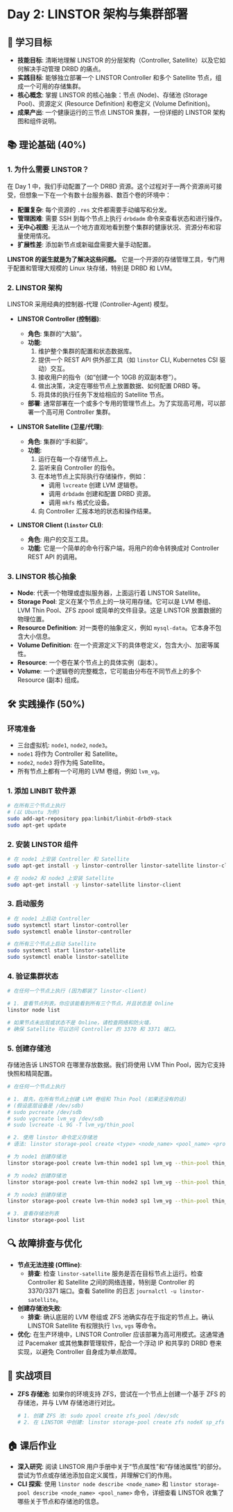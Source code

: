 # Day 2: LINSTOR 架构与集群部署

## 🎯 学习目标
- **技能目标**: 清晰地理解 LINSTOR 的分层架构（Controller, Satellite）以及它如何解决手动管理 DRBD 的痛点。
- **实践目标**: 能够独立部署一个 LINSTOR Controller 和多个 Satellite 节点，组成一个可用的存储集群。
- **核心概念**: 掌握 LINSTOR 的核心抽象：节点 (Node)、存储池 (Storage Pool)、资源定义 (Resource Definition) 和卷定义 (Volume Definition)。
- **成果产出**: 一个健康运行的三节点 LINSTOR 集群，一份详细的 LINSTOR 架构图和组件说明。

## 📚 理论基础 (40%)

### 1. 为什么需要 LINSTOR？
在 Day 1 中，我们手动配置了一个 DRBD 资源。这个过程对于一两个资源尚可接受，但想象一下在一个有数十台服务器、数百个卷的环境中：
- **配置复杂**: 每个资源的 `.res` 文件都需要手动编写和分发。
- **管理困难**: 需要 SSH 到每个节点上执行 `drbdadm` 命令来查看状态和进行操作。
- **无中心视图**: 无法从一个地方直观地看到整个集群的健康状况、资源分布和容量使用情况。
- **扩展性差**: 添加新节点或新磁盘需要大量手动配置。

**LINSTOR 的诞生就是为了解决这些问题。** 它是一个开源的存储管理工具，专门用于配置和管理大规模的 Linux 块存储，特别是 DRBD 和 LVM。

### 2. LINSTOR 架构
LINSTOR 采用经典的控制器-代理 (Controller-Agent) 模型。

- **LINSTOR Controller (控制器)**:
  - **角色**: 集群的“大脑”。
  - **功能**: 
    1. 维护整个集群的配置和状态数据库。
    2. 提供一个 REST API 供外部工具（如 `linstor` CLI, Kubernetes CSI 驱动）交互。
    3. 接收用户的指令（如“创建一个 10GB 的双副本卷”）。
    4. 做出决策，决定在哪些节点上放置数据、如何配置 DRBD 等。
    5. 将具体的执行任务下发给相应的 Satellite 节点。
  - **部署**: 通常部署在一个或多个专用的管理节点上。为了实现高可用，可以部署一个高可用 Controller 集群。

- **LINSTOR Satellite (卫星/代理)**:
  - **角色**: 集群的“手和脚”。
  - **功能**: 
    1. 运行在每一个存储节点上。
    2. 监听来自 Controller 的指令。
    3. 在本地节点上实际执行存储操作，例如：
       - 调用 `lvcreate` 创建 LVM 逻辑卷。
       - 调用 `drbdadm` 创建和配置 DRBD 资源。
       - 调用 `mkfs` 格式化设备。
    4. 向 Controller 汇报本地的状态和操作结果。

- **LINSTOR Client (`linstor` CLI)**:
  - **角色**: 用户的交互工具。
  - **功能**: 它是一个简单的命令行客户端，将用户的命令转换成对 Controller REST API 的调用。

### 3. LINSTOR 核心抽象
- **Node**: 代表一个物理或虚拟服务器，上面运行着 LINSTOR Satellite。
- **Storage Pool**: 定义在某个节点上的一块可用存储。它可以是 LVM 卷组、LVM Thin Pool、ZFS zpool 或简单的文件目录。这是 LINSTOR 放置数据的物理位置。
- **Resource Definition**: 对一类卷的抽象定义，例如 `mysql-data`。它本身不包含大小信息。
- **Volume Definition**: 在一个资源定义下的具体卷定义，包含大小、加密等属性。
- **Resource**: 一个卷在某个节点上的具体实例（副本）。
- **Volume**: 一个逻辑卷的完整概念，它可能由分布在不同节点上的多个 Resource (副本) 组成。

## 🛠️ 实践操作 (50%)

### 环境准备
- 三台虚拟机: `node1`, `node2`, `node3`。
- `node1` 将作为 Controller 和 Satellite。
- `node2`, `node3` 将作为纯 Satellite。
- 所有节点上都有一个可用的 LVM 卷组，例如 `lvm_vg`。

### 1. 添加 LINBIT 软件源

```bash
# 在所有三个节点上执行
# (以 Ubuntu 为例)
sudo add-apt-repository ppa:linbit/linbit-drbd9-stack
sudo apt-get update
```

### 2. 安装 LINSTOR 组件

```bash
# 在 node1 上安装 Controller 和 Satellite
sudo apt-get install -y linstor-controller linstor-satellite linstor-client

# 在 node2 和 node3 上安装 Satellite
sudo apt-get install -y linstor-satellite linstor-client
```

### 3. 启动服务

```bash
# 在 node1 上启动 Controller
sudo systemctl start linstor-controller
sudo systemctl enable linstor-controller

# 在所有三个节点上启动 Satellite
sudo systemctl start linstor-satellite
sudo systemctl enable linstor-satellite
```

### 4. 验证集群状态

```bash
# 在任何一个节点上执行 (因为都装了 linstor-client)

# 1. 查看节点列表。你应该能看到所有三个节点，并且状态是 Online
linstor node list

# 如果节点未出现或状态不是 Online，请检查网络和防火墙，
# 确保 Satellite 可以访问 Controller 的 3370 和 3371 端口。
```

### 5. 创建存储池
存储池告诉 LINSTOR 在哪里存放数据。我们将使用 LVM Thin Pool，因为它支持快照和精简配置。

```bash
# 在任何一个节点上执行

# 1. 首先，在所有节点上创建 LVM 卷组和 Thin Pool (如果还没有的话)
# (假设底层设备是 /dev/sdb)
# sudo pvcreate /dev/sdb
# sudo vgcreate lvm_vg /dev/sdb
# sudo lvcreate -L 9G -T lvm_vg/thin_pool

# 2. 使用 linstor 命令定义存储池
# 语法: linstor storage-pool create <type> <node_name> <pool_name> <provider_name> [--thin-pool <thin_pool_name>]

# 为 node1 创建存储池
linstor storage-pool create lvm-thin node1 sp1 lvm_vg --thin-pool thin_pool

# 为 node2 创建存储池
linstor storage-pool create lvm-thin node2 sp1 lvm_vg --thin-pool thin_pool

# 为 node3 创建存储池
linstor storage-pool create lvm-thin node3 sp1 lvm_vg --thin-pool thin_pool

# 3. 查看存储池列表
linstor storage-pool list
```

## 🔍 故障排查与优化
- **节点无法连接 (Offline)**: 
  - **排查**: 检查 `linstor-satellite` 服务是否在目标节点上运行。检查 Controller 和 Satellite 之间的网络连接，特别是 Controller 的 3370/3371 端口。查看 Satellite 的日志 `journalctl -u linstor-satellite`。
- **创建存储池失败**: 
  - **排查**: 确认底层的 LVM 卷组或 ZFS 池确实存在于指定的节点上。确认 LINSTOR Satellite 有权限执行 `lvs`, `vgs` 等命令。
- **优化**: 在生产环境中，LINSTOR Controller 应该部署为高可用模式。这通常通过 Pacemaker 或其他集群管理软件，配合一个浮动 IP 和共享的 DRBD 卷来实现，以避免 Controller 自身成为单点故障。

## 📝 实战项目
- **ZFS 存储池**: 如果你的环境支持 ZFS，尝试在一个节点上创建一个基于 ZFS 的存储池，并与 LVM 存储池进行对比。
  ```bash
  # 1. 创建 ZFS 池: sudo zpool create zfs_pool /dev/sdc
  # 2. 在 LINSTOR 中创建: linstor storage-pool create zfs nodeX sp_zfs zfs_pool
  ```

## 🏠 课后作业
- **深入研究**: 阅读 LINSTOR 用户手册中关于“节点属性”和“存储池属性”的部分。尝试为节点或存储池添加自定义属性，并理解它们的作用。
- **CLI 探索**: 使用 `linstor node describe <node_name>` 和 `linstor storage-pool describe <node_name> <pool_name>` 命令，详细查看 LINSTOR 收集了哪些关于节点和存储池的信息。
